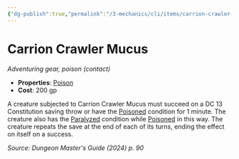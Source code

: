 ```yaml
---
{"dg-publish":true,"permalink":"/3-mechanics/cli/items/carrion-crawler-mucus-xdmg/","tags":["ttrpg-cli/compendium/src/5e/xdmg","ttrpg-cli/item/gear/","ttrpg-cli/item/rarity/none"],"noteIcon":""}
---
```


# Carrion Crawler Mucus
*Adventuring gear, poison (contact)*  


- **Properties**: [Poison](3-Mechanics/CLI/rules/item-properties.md#Poison)
- **Cost**: 200 gp

A creature subjected to Carrion Crawler Mucus must succeed on a DC 13 Constitution saving throw or have the [Poisoned](3-Mechanics/CLI/rules/conditions.md#Poisoned) condition for 1 minute. The creature also has the [Paralyzed](3-Mechanics/CLI/rules/conditions.md#Paralyzed) condition while [Poisoned](3-Mechanics/CLI/rules/conditions.md#Poisoned) in this way. The creature repeats the save at the end of each of its turns, ending the effect on itself on a success.

*Source: Dungeon Master's Guide (2024) p. 90*